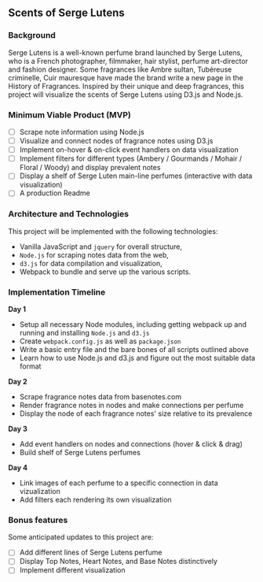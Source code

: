 ## Scents of Serge Lutens

### Background

Serge Lutens is a well-known perfume brand launched by Serge Lutens, who is a French photographer, filmmaker, hair stylist, perfume art-director and fashion designer. Some fragrances like Ambre sultan, Tubéreuse criminelle, Cuir mauresque have made the brand write a new page in the History of Fragrances. Inspired by their unique and deep fragrances, this project will visualize the scents of Serge Lutens using D3.js and Node.js. 

### Minimum Viable Product (MVP)

- [ ] Scrape note information using Node.js
- [ ] Visualize and connect nodes of fragrance notes using D3.js
- [ ] Implement on-hover & on-click event handlers on data visualization
- [ ] Implement filters for different types (Ambery / Gourmands / Mohair / Floral / Woody) and display prevalent notes
- [ ] Display a shelf of Serge Luten main-line perfumes (interactive with data visualization)
- [ ] A production Readme

### Architecture and Technologies

This project will be implemented with the following technologies:

- Vanilla JavaScript and `jquery` for overall structure,
- `Node.js` for scraping notes data from the web,
- `d3.js` for data compilation and visualization,
- Webpack to bundle and serve up the various scripts.

### Implementation Timeline

**Day 1**
- Setup all necessary Node modules, including getting webpack up and running and installing `Node.js` and `d3.js` 
- Create `webpack.config.js` as well as `package.json`
- Write a basic entry file and the bare bones of all scripts outlined above
- Learn how to use Node.js and d3.js and figure out the most suitable data format

**Day 2** 
- Scrape fragrance notes data from basenotes.com
- Render fragrance notes in nodes and make connections per perfume
- Display the node of each fragrance notes' size relative to its prevalence

**Day 3**
- Add event handlers on nodes and connections (hover & click & drag)
- Build shelf of Serge Lutens perfumes

**Day 4**
- Link images of each perfume to a specific connection in data vizualization
- Add filters each rendering its own visualization

### Bonus features

Some anticipated updates to this project are:

- [ ] Add different lines of Serge Lutens perfume
- [ ] Display Top Notes, Heart Notes, and Base Notes distinctively
- [ ] Implement different visualization
